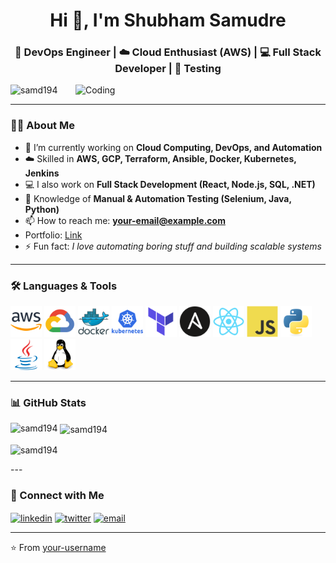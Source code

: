 <h1 align="center">Hi 👋, I'm Shubham Samudre</h1>
<h3 align="center">🚀 DevOps Engineer | ☁️ Cloud Enthusiast (AWS) | 💻 Full Stack Developer | 🧪 Testing</h3>

<img align="right" alt="Coding" width="400" src="https://media.giphy.com/media/qgQUggAC3Pfv687qPC/giphy.gif">
<p align="left"> <img src="https://komarev.com/ghpvc/?username=samd194&label=Profile%20views&color=0e75b6&style=flat" alt="samd194" /> </p>

---

### 👨‍💻 About Me
- 🌱 I’m currently working on **Cloud Computing, DevOps, and Automation**
- ☁️ Skilled in **AWS, GCP, Terraform, Ansible, Docker, Kubernetes, Jenkins**
- 💻 I also work on **Full Stack Development (React, Node.js, SQL, .NET)**
- 🧪 Knowledge of **Manual & Automation Testing (Selenium, Java, Python)**
- 📫 How to reach me: **your-email@example.com**
-    Portfolio: <a href="#"  > Link</a>
- ⚡ Fun fact: *I love automating boring stuff and building scalable systems*

---

### 🛠️ Languages & Tools
<p align="left">
  <img src="https://raw.githubusercontent.com/devicons/devicon/master/icons/amazonwebservices/amazonwebservices-original-wordmark.svg" alt="aws" width="50" height="50"/>
  <img src="https://raw.githubusercontent.com/devicons/devicon/master/icons/googlecloud/googlecloud-original.svg" alt="gcp" width="50" height="50"/>
  <img src="https://raw.githubusercontent.com/devicons/devicon/master/icons/docker/docker-original-wordmark.svg" alt="docker" width="50" height="50"/>
  <img src="https://raw.githubusercontent.com/devicons/devicon/master/icons/kubernetes/kubernetes-plain-wordmark.svg" alt="k8s" width="50" height="50"/>
  <img src="https://raw.githubusercontent.com/devicons/devicon/master/icons/terraform/terraform-original.svg" alt="terraform" width="50" height="50"/>
  <img src="https://raw.githubusercontent.com/devicons/devicon/master/icons/ansible/ansible-original.svg" alt="ansible" width="50" height="50"/>
  <img src="https://raw.githubusercontent.com/devicons/devicon/master/icons/react/react-original.svg" alt="react" width="50" height="50"/>
  <img src="https://raw.githubusercontent.com/devicons/devicon/master/icons/javascript/javascript-original.svg" alt="js" width="50" height="50"/>
  <img src="https://raw.githubusercontent.com/devicons/devicon/master/icons/python/python-original.svg" alt="python" width="50" height="50"/>
  <img src="https://raw.githubusercontent.com/devicons/devicon/master/icons/java/java-original.svg" alt="java" width="50" height="50"/>
  <img src="https://raw.githubusercontent.com/devicons/devicon/master/icons/linux/linux-original.svg" alt="linux" width="50" height="50"/>
</p>

---

### 📊 GitHub Stats

<p><img align="left" src="https://github-readme-stats.vercel.app/api/top-langs?username=samd194&show_icons=true&locale=en&layout=compact" alt="samd194" /></p>

<p>&nbsp;<img align="center" src="https://github-readme-stats.vercel.app/api?username=samd194&show_icons=true&locale=en" alt="samd194" /></p>

<p><img align="center" src="https://github-readme-streak-stats.herokuapp.com/?user=samd194&" alt="samd194" /></p>
<!-- <p align="center">
  <img src="https://github-readme-stats.vercel.app/api?username=your-username&show_icons=true&theme=radical" alt="GitHub Stats" />
</p>

<p align="center">
  <img src="https://github-readme-streak-stats.herokuapp.com/?user=your-username&theme=radical" alt="GitHub Streak" />
</p>

<p align="center">
  <img src="https://github-readme-stats.vercel.app/api/top-langs/?username=your-username&layout=compact&theme=radical" alt="Top Languages" />
</p>
 -->
---

### 🤝 Connect with Me
<p align="left">
  <a href="https://linkedin.com/in/your-linkedin" target="blank"><img align="center" src="https://cdn-icons-png.flaticon.com/512/174/174857.png" alt="linkedin" height="40" width="40" /></a>
  <a href="https://twitter.com/your-twitter" target="blank"><img align="center" src="https://cdn-icons-png.flaticon.com/512/733/733579.png" alt="twitter" height="40" width="40" /></a>
  <a href="mailto:your-email@example.com"><img align="center" src="https://cdn-icons-png.flaticon.com/512/732/732200.png" alt="email" height="40" width="40" /></a>
</p>

---

⭐️ From [your-username](https://github.com/your-username)
